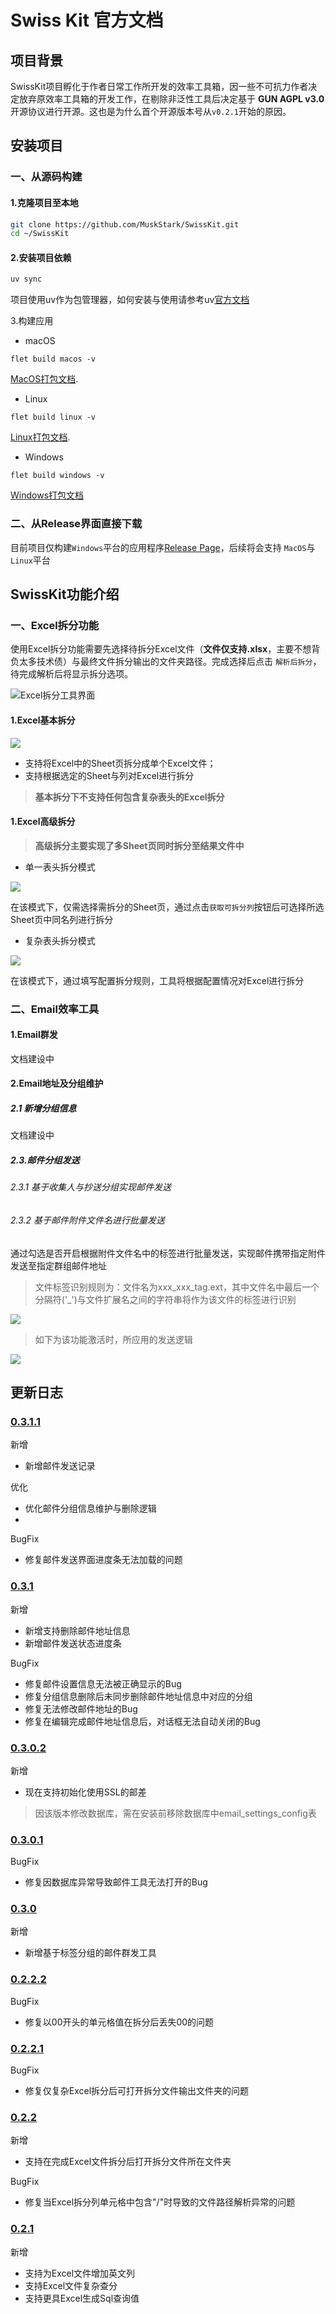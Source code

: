 # Swiss Kit 官方文档

## 项目背景

SwissKit项目孵化于作者日常工作所开发的效率工具箱，因一些不可抗力作者决定放弃原效率工具箱的开发工作，在剔除非泛性工具后决定基于
**GUN AGPL v3.0**开源协议进行开源。这也是为什么首个开源版本号从``v0.2.1``开始的原因。

## 安装项目

### 一、从源码构建

#### 1.克隆项目至本地

```bash
git clone https://github.com/MuskStark/SwissKit.git
cd ~/SwissKit
```

#### 2.安装项目依赖

```bash
uv sync
```

项目使用uv作为包管理器，如何安装与使用请参考uv[官方文档](https://docs.astral.sh/uv/)

3.构建应用

- macOS

```
flet build macos -v
```

[MacOS打包文档](https://flet.dev/docs/publish/macos/).

- Linux

```
flet build linux -v
```

[Linux打包文档](https://flet.dev/docs/publish/linux/).

- Windows

```
flet build windows -v
```

[Windows打包文档](https://flet.dev/docs/publish/windows/)

### 二、从Release界面直接下载

目前项目仅构建``Windows``平台的应用程序[Release Page](https://github.com/MuskStark/SwissKit/releases)，后续将会支持
``MacOS``与``Linux``平台

## SwissKit功能介绍

### 一、Excel拆分功能

使用Excel拆分功能需要先选择待拆分Excel文件（**文件仅支持.xlsx**，主要不想背负太多技术债）与最终文件拆分输出的文件夹路径。完成选择后点击
``解析后拆分``，待完成解析后将显示拆分选项。

![Excel拆分工具界面](./images/excelSplit/1.png)

#### 1.Excel基本拆分

![](./images/excelSplit/2.png)

- 支持将Excel中的Sheet页拆分成单个Excel文件；
- 支持根据选定的Sheet与列对Excel进行拆分

> **基本拆分下不支持任何包含复杂表头的Excel拆分**

#### 1.Excel高级拆分

> **高级拆分主要实现了多Sheet页同时拆分至结果文件中**

- 单一表头拆分模式

![](./images/excelSplit/3.png)

在该模式下，仅需选择需拆分的Sheet页，通过点击``获取可拆分列``按钮后可选择所选Sheet页中同名列进行拆分

- 复杂表头拆分模式

![](./images/excelSplit/4.png)

在该模式下，通过填写配置拆分规则，工具将根据配置情况对Excel进行拆分

### 二、Email效率工具

#### 1.Email群发

文档建设中

#### 2.Email地址及分组维护

##### 2.1 新增分组信息

文档建设中

##### 2.3.邮件分组发送

###### 2.3.1 基于收集人与抄送分组实现邮件发送

###### 2.3.2 基于邮件附件文件名进行批量发送

通过勾选是否开启根据附件文件名中的标签进行批量发送，实现邮件携带指定附件发送至指定群组邮件地址
> 文件标签识别规则为：文件名为xxx_xxx_tag.ext，其中文件名中最后一个分隔符('_')与文件扩展名之间的字符串将作为该文件的标签进行识别

![](./images/email/3.2.png)

> 如下为该功能激活时，所应用的发送逻辑

![](./images/email/flow.png)

## 更新日志

### [0.3.1.1](https://github.com/MuskStark/SwissKit/tree/v0.3.1.1)

新增

- 新增邮件发送记录

优化

- 优化邮件分组信息维护与删除逻辑
- 
BugFix

- 修复邮件发送界面进度条无法加载的问题

### [0.3.1](https://github.com/MuskStark/SwissKit/tree/v0.3.1)

新增

- 新增支持删除邮件地址信息
- 新增邮件发送状态进度条

BugFix

- 修复邮件设置信息无法被正确显示的Bug
- 修复分组信息删除后未同步删除邮件地址信息中对应的分组
- 修复无法修改邮件地址的Bug
- 修复在编辑完成邮件地址信息后，对话框无法自动关闭的Bug

### [0.3.0.2](https://github.com/MuskStark/SwissKit/tree/v0.3.0.2)

新增

- 现在支持初始化使用SSL的邮差

> 因该版本修改数据库，需在安装前移除数据库中email_settings_config表

### [0.3.0.1](https://github.com/MuskStark/SwissKit/tree/v0.3.0.1)

BugFix

- 修复因数据库异常导致邮件工具无法打开的Bug

### [0.3.0](https://github.com/MuskStark/SwissKit/tree/v0.3.0)

新增

- 新增基于标签分组的邮件群发工具

### [0.2.2.2](https://github.com/MuskStark/SwissKit/tree/v0.2.2.2)

BugFix

- 修复以00开头的单元格值在拆分后丢失00的问题

### [0.2.2.1](https://github.com/MuskStark/SwissKit/tree/v0.2.2.1)

BugFix

- 修复仅复杂Excel拆分后可打开拆分文件输出文件夹的问题

### [0.2.2](https://github.com/MuskStark/SwissKit/tree/v0.2.2)

新增

- 支持在完成Excel文件拆分后打开拆分文件所在文件夹

BugFix

- 修复当Excel拆分列单元格中包含"/"时导致的文件路径解析异常的问题

### [0.2.1](https://github.com/MuskStark/SwissKit/tree/v0.2.1)

新增

- 支持为Excel文件增加英文列
- 支持Excel文件复杂查分
- 支持更具Excel生成Sql查询值
